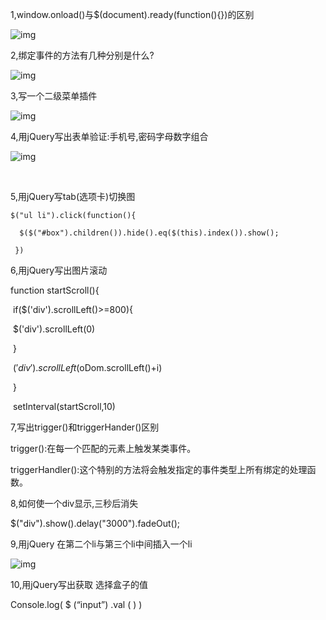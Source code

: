 1,window.onload()与$(document).ready(function(){})的区别

![img](file:///C:/Users/云怎么~1/AppData/Local/Temp/msohtmlclip1/01/clip_image002.jpg)

2,绑定事件的方法有几种分别是什么?

![img](file:///C:/Users/云怎么~1/AppData/Local/Temp/msohtmlclip1/01/clip_image004.jpg)

3,写一个二级菜单插件

![img](file:///C:/Users/云怎么~1/AppData/Local/Temp/msohtmlclip1/01/clip_image006.jpg)

4,用jQuery写出表单验证:手机号,密码字母数字组合

![img](file:///C:/Users/云怎么~1/AppData/Local/Temp/msohtmlclip1/01/clip_image008.jpg)

​     

5,用jQuery写tab(选项卡)切换图

```
$("ul li").click(function(){

  $($("#box").children()).hide().eq($(this).index()).show();

 })
```

6,用jQuery写出图片滚动

function startScroll(){

​    if($('div').scrollLeft()>=800){

​      $('div').scrollLeft(0)

​        }

​    $('div').scrollLeft($oDom.scrollLeft()+i)

​      }

​    setInterval(startScroll,10)

7,写出trigger()和triggerHander()区别

trigger():在每一个匹配的元素上触发某类事件。

triggerHandler():这个特别的方法将会触发指定的事件类型上所有绑定的处理函数。

8,如何使一个div显示,三秒后消失

$("div").show().delay("3000").fadeOut();

9,用jQuery 在第二个li与第三个li中间插入一个li

![img](file:///C:/Users/云怎么~1/AppData/Local/Temp/msohtmlclip1/01/clip_image010.jpg)

10,用jQuery写出获取 选择盒子的值

Console.log( $ (“input”) .val ( ) )